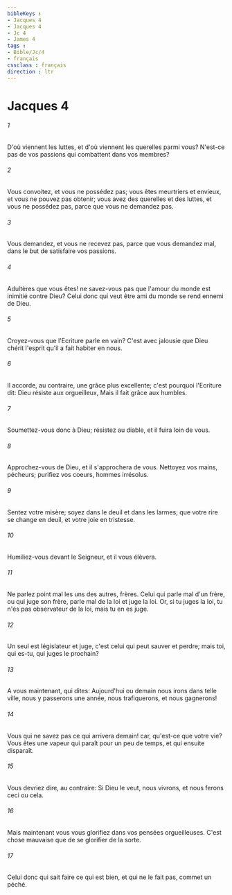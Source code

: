 ```yaml
---
bibleKeys : 
- Jacques 4
- Jacques 4
- Jc 4
- James 4
tags : 
- Bible/Jc/4
- français
cssclass : français
direction : ltr
---
```


# Jacques 4

###### 1
D'où viennent les luttes, et d'où viennent les querelles parmi vous? N'est-ce pas de vos passions qui combattent dans vos membres?
###### 2
Vous convoitez, et vous ne possédez pas; vous êtes meurtriers et envieux, et vous ne pouvez pas obtenir; vous avez des querelles et des luttes, et vous ne possédez pas, parce que vous ne demandez pas.
###### 3
Vous demandez, et vous ne recevez pas, parce que vous demandez mal, dans le but de satisfaire vos passions.
###### 4
Adultères que vous êtes! ne savez-vous pas que l'amour du monde est inimitié contre Dieu? Celui donc qui veut être ami du monde se rend ennemi de Dieu.
###### 5
Croyez-vous que l'Ecriture parle en vain? C'est avec jalousie que Dieu chérit l'esprit qu'il a fait habiter en nous.
###### 6
Il accorde, au contraire, une grâce plus excellente; c'est pourquoi l'Ecriture dit: Dieu résiste aux orgueilleux, Mais il fait grâce aux humbles.
###### 7
Soumettez-vous donc à Dieu; résistez au diable, et il fuira loin de vous.
###### 8
Approchez-vous de Dieu, et il s'approchera de vous. Nettoyez vos mains, pécheurs; purifiez vos coeurs, hommes irrésolus.
###### 9
Sentez votre misère; soyez dans le deuil et dans les larmes; que votre rire se change en deuil, et votre joie en tristesse.
###### 10
Humiliez-vous devant le Seigneur, et il vous élèvera.
###### 11
Ne parlez point mal les uns des autres, frères. Celui qui parle mal d'un frère, ou qui juge son frère, parle mal de la loi et juge la loi. Or, si tu juges la loi, tu n'es pas observateur de la loi, mais tu en es juge.
###### 12
Un seul est législateur et juge, c'est celui qui peut sauver et perdre; mais toi, qui es-tu, qui juges le prochain?
###### 13
A vous maintenant, qui dites: Aujourd'hui ou demain nous irons dans telle ville, nous y passerons une année, nous trafiquerons, et nous gagnerons!
###### 14
Vous qui ne savez pas ce qui arrivera demain! car, qu'est-ce que votre vie? Vous êtes une vapeur qui paraît pour un peu de temps, et qui ensuite disparaît.
###### 15
Vous devriez dire, au contraire: Si Dieu le veut, nous vivrons, et nous ferons ceci ou cela.
###### 16
Mais maintenant vous vous glorifiez dans vos pensées orgueilleuses. C'est chose mauvaise que de se glorifier de la sorte.
###### 17
Celui donc qui sait faire ce qui est bien, et qui ne le fait pas, commet un péché.

